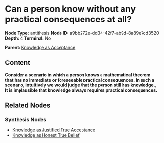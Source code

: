 # Can a person know without any practical consequences at all?

**Node Type:** antithesis
**Node ID:** a9bb272e-dd34-42f7-ab9d-8a89e7cd3520
**Depth:** 4
**Terminal:** No

**Parent:** [Knowledge as Acceptance](knowledge-as-acceptance-synthesis-60b939e7-5224-44e7-936f-0c6e607977f3.md)

## Content

**Consider a scenario in which a person knows a mathematical theorem that has no immediate or foreseeable practical consequences. In such a scenario, intuitively we would judge that the person still has knowledge.**, **It is implausible that knowledge always requires practical consequences.**

## Related Nodes

### Synthesis Nodes

- [Knowledge as Justified True Acceptance](knowledge-as-justified-true-acceptance-synthesis-e524111f-ba28-426d-89b6-6fadf3edde53.md)
- [Knowledge as Honest True Belief](knowledge-as-honest-true-belief-synthesis-a16a2ca8-c00f-4785-a83f-6541f8ba42e1.md)
